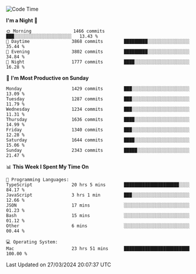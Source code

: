 <!--START_SECTION:waka-->
![Code Time](http://img.shields.io/badge/Code%20Time-3%2C830%20hrs%2030%20mins-blue)

**I'm a Night 🦉** 

```text
🌞 Morning                1466 commits        ███░░░░░░░░░░░░░░░░░░░░░░   13.43 % 
🌆 Daytime                3868 commits        █████████░░░░░░░░░░░░░░░░   35.44 % 
🌃 Evening                3802 commits        █████████░░░░░░░░░░░░░░░░   34.84 % 
🌙 Night                  1777 commits        ████░░░░░░░░░░░░░░░░░░░░░   16.28 % 
```
📅 **I'm Most Productive on Sunday** 

```text
Monday                   1429 commits        ███░░░░░░░░░░░░░░░░░░░░░░   13.09 % 
Tuesday                  1287 commits        ███░░░░░░░░░░░░░░░░░░░░░░   11.79 % 
Wednesday                1234 commits        ███░░░░░░░░░░░░░░░░░░░░░░   11.31 % 
Thursday                 1636 commits        ████░░░░░░░░░░░░░░░░░░░░░   14.99 % 
Friday                   1340 commits        ███░░░░░░░░░░░░░░░░░░░░░░   12.28 % 
Saturday                 1644 commits        ████░░░░░░░░░░░░░░░░░░░░░   15.06 % 
Sunday                   2343 commits        █████░░░░░░░░░░░░░░░░░░░░   21.47 % 
```


📊 **This Week I Spent My Time On** 

```text
💬 Programming Languages: 
TypeScript               20 hrs 5 mins       █████████████████████░░░░   84.17 % 
JavaScript               3 hrs 1 min         ███░░░░░░░░░░░░░░░░░░░░░░   12.66 % 
JSON                     17 mins             ░░░░░░░░░░░░░░░░░░░░░░░░░   01.23 % 
Bash                     15 mins             ░░░░░░░░░░░░░░░░░░░░░░░░░   01.12 % 
Other                    6 mins              ░░░░░░░░░░░░░░░░░░░░░░░░░   00.44 % 

💻 Operating System: 
Mac                      23 hrs 51 mins      █████████████████████████   100.00 % 
```


 Last Updated on 27/03/2024 20:07:37 UTC
<!--END_SECTION:waka-->
